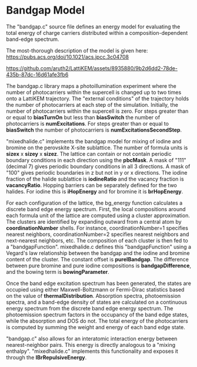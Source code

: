 # Bandgap Model
The "bandgap.c" source file defines an energy model for evaluating the total energy of charge carriers distributed within a composition-dependent band-edge spectrum.  

The most-thorough description of the model is given here: https://pubs.acs.org/doi/10.1021/acs.jpcc.3c04708



https://github.com/aruth2/LattiKEM/assets/8935880/9b2d6dd2-78de-435b-87dc-16d61afe3fb6



The bandgap.c library maps a photoillumination experiment where the number of photocarriers within the supercell is changed up to two times onto a LattiKEM trajectory. The "external conditions" of the trajectory holds the number of photocarriers at each step of the simulation. Initially, the number of photocarriers within the supercell is zero. For steps greater than or equal to **biasTurnOn** but less than **biasSwitch** the number of photocarriers is **numExcitations**. For steps greater than or equal to **biasSwitch** the number of photocarriers is **numExcitationsSecondStep**.

"mixedhalide.c" implements the bandgap model for mixing of iodine and bromine on the perovskite X-site sublattice. The number of formula units is **sizex** x **sizey** x **sizez**. The lattice can contain or not contain periodic boundary conditions in each direction using the **pbcMask**. A mask of "111" (decimal 7) gives periodic boundary conditions in all 3 directions. A mask of "100" gives periodic boundaries in z but not in y or x directions. The iodine fraction of the halide sublattice is **iodineRatio** and the vacancy fraction is **vacancyRatio**. Hopping barriers can be separately defined for the two halides. For iodine this is **iHopEnergy** and for bromine it is **brHopEnergy**. 

 

For each configuration of the lattice, the bg_energy function calculates a discrete band edge energy spectrum. First, the local compositions around each formula unit of the lattice are computed using a cluster approximation. The clusters are identified by expanding outward from a central atom by **coordinationNumber** shells. For instance, coordinationNumber=1 specifies nearest neighbors, coordinationNumber=2 specifies nearest neighbors and next-nearest neighbors, etc. The composition of each cluster is then fed to a "bandgapFunction". mixedhalide.c defines this "bandgapFunction" using a Vegard's law relationship between the bandgap and the iodine and bromine content of the cluster. The constant offset is **pureIBandgap**. The difference between pure bromine and pure iodine compositions is **bandgapDifference**, and the bowing term is **bowingParameter**. 

Once the band edge excitation spectrum has been generated, the states are occupied using either Maxwell-Boltzmann or Fermi-Dirac statistics based on the value of **thermalDistribution**. Absorption spectra, photoemission spectra, and a band-edge density of states are calculated on a continuous energy spectrum from the discrete band edge energy spectrum. The photoemission spectrum factors in the occupancy of the band edge states, while the absorption and DOS do not. The total energy of the photocarriers is computed by summing the weight and energy of each band edge state.

"bandgap.c" also allows for an interatomic interaction energy between nearest-neighbor pairs. This energy is directly analogous to a "mixing enthalpy". "mixedhalide.c" implements this functionality and exposes it through the **IBrRepulsiveEnergy**.


